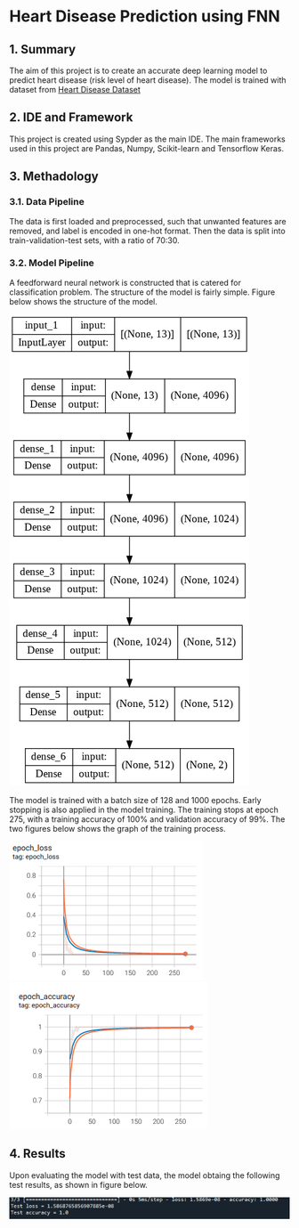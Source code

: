 # Heart Disease Prediction using FNN

## 1. Summary
The aim of this project is to create an accurate deep learning model to predict heart disease (risk level of heart disease). The model is trained with dataset from [Heart Disease Dataset](https://www.kaggle.com/datasets/johnsmith88/heart-disease-dataset)

## 2. IDE and Framework
This project is created using Sypder as the main IDE.  The main frameworks used in this project are Pandas, Numpy, Scikit-learn and Tensorflow Keras.

## 3. Methadology
### 3.1. Data Pipeline
The data is first loaded and preprocessed, such that unwanted features are removed, and label is encoded in one-hot format. Then the data is split into train-validation-test sets, with a ratio of 70:30.

### 3.2. Model Pipeline
A feedforward neural network is constructed that is catered for classification problem. The structure of the model is fairly simple. Figure below shows the structure of the model.

![Model](img/model.png)

The model is trained with a batch size of 128 and 1000 epochs. Early stopping is also applied in the model training. The training stops at epoch 275, with a training accuracy of 100% and validation accuracy of 99%. The two figures below shows the graph of the training process.

![Loss graph](img/loss.png) ![Accuracy graph](img/accuracy.png)

## 4. Results
Upon evaluating the model with test data, the model obtaing the following test results, as shown in  figure below.

![Test Result](img/test_result.png)
